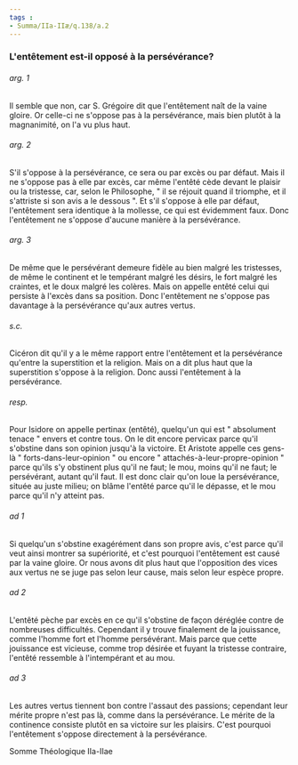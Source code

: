 ```yaml
---
tags : 
- Summa/IIa-IIæ/q.138/a.2
---
```


### L'entêtement est-il opposé à la persévérance?

###### arg. 1
Il semble que non, car S. Grégoire dit que l'entêtement naît de la vaine gloire. Or celle-ci ne s'oppose pas à la persévérance, mais bien plutôt à la magnanimité, on l'a vu plus haut. 

###### arg. 2
S'il s'oppose à la persévérance, ce sera ou par excès ou par défaut. Mais il ne s'oppose pas à elle par excès, car même l'entêté cède devant le plaisir ou la tristesse, car, selon le Philosophe, " il se réjouit quand il triomphe, et il s'attriste si son avis a le dessous ". Et s'il s'oppose à elle par défaut, l'entêtement sera identique à la mollesse, ce qui est évidemment faux. Donc l'entêtement ne s'oppose d'aucune manière à la persévérance. 

###### arg. 3
De même que le persévérant demeure fidèle au bien malgré les tristesses, de même le continent et le tempérant malgré les désirs, le fort malgré les craintes, et le doux malgré les colères. Mais on appelle entêté celui qui persiste à l'excès dans sa position. Donc l'entêtement ne s'oppose pas davantage à la persévérance qu'aux autres vertus. 

###### s.c.
Cicéron dit qu'il y a le même rapport entre l'entêtement et la persévérance qu'entre la superstition et la religion. Mais on a dit plus haut que la superstition s'oppose à la religion. Donc aussi l'entêtement à la persévérance. 

###### resp.
Pour Isidore on appelle pertinax (entêté), quelqu'un qui est " absolument tenace " envers et contre tous. On le dit encore pervicax parce qu'il s'obstine dans son opinion jusqu'à la victoire. Et Aristote appelle ces gens-là " forts-dans-leur-opinion " ou encore " attachés-à-leur-propre-opinion " parce qu'ils s'y obstinent plus qu'il ne faut; le mou, moins qu'il ne faut; le persévérant, autant qu'il faut. Il est donc clair qu'on loue la persévérance, située au juste milieu; on blâme l'entêté parce qu'il le dépasse, et le mou parce qu'il n'y atteint pas. 

###### ad 1
Si quelqu'un s'obstine exagérément dans son propre avis, c'est parce qu'il veut ainsi montrer sa supériorité, et c'est pourquoi l'entêtement est causé par la vaine gloire. Or nous avons dit plus haut que l'opposition des vices aux vertus ne se juge pas selon leur cause, mais selon leur espèce propre. 

###### ad 2
L'entêté pèche par excès en ce qu'il s'obstine de façon déréglée contre de nombreuses difficultés. Cependant il y trouve finalement de la jouissance, comme l'homme fort et l'homme persévérant. Mais parce que cette jouissance est vicieuse, comme trop désirée et fuyant la tristesse contraire, l'entêté ressemble à l'intempérant et au mou. 

###### ad 3
Les autres vertus tiennent bon contre l'assaut des passions; cependant leur mérite propre n'est pas là, comme dans la persévérance. Le mérite de la continence consiste plutôt en sa victoire sur les plaisirs. C'est pourquoi l'entêtement s'oppose directement à la persévérance. 

Somme Théologique IIa-IIae 

